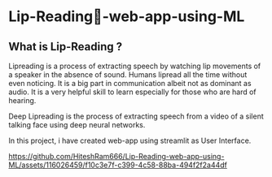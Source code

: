 # Lip-Reading👄-web-app-using-ML

## **What is Lip-Reading ?**
Lipreading is a process of extracting speech by watching lip movements of a speaker in the absence of sound. Humans lipread all the time without even noticing. It is a big part in communication albeit not as dominant as audio. It is a very helpful skill to learn especially for those who are hard of hearing.

Deep Lipreading is the process of extracting speech from a video of a silent talking face using deep neural networks. 

In this project, i have created web-app using streamlit as User Interface. 

https://github.com/HiteshRam666/Lip-Reading-web-app-using-ML/assets/116026459/f10c3e7f-c399-4c58-88ba-494f2f2a44df




